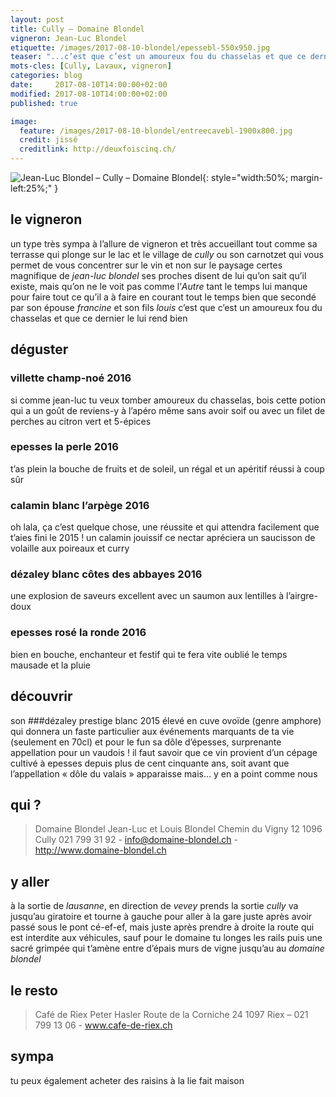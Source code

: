 ```yaml
---
layout: post
title: Cully — Domaine Blondel
vigneron: Jean-Luc Blondel
etiquette: /images/2017-08-10-blondel/epessebl-550x950.jpg
teaser: "...c’est que c’est un amoureux fou du chasselas et que ce dernier le lui rend bien"
mots-cles: [Cully, Lavaux, vigneron]
categories: blog
date:     2017-08-10T14:00:00+02:00
modified: 2017-08-10T14:00:00+02:00
published: true

image:
  feature: /images/2017-08-10-blondel/entreecavebl-1900x800.jpg
  credit: jissé
  creditlink: http://deuxfoiscinq.ch/
---
```



![Jean-Luc Blondel – Cully – Domaine Blondel][i1]{: style="width:50%; margin-left:25%;" }

[i1]: ../../images/2017-08-10-blondel/blondelpapa-1200x1600.jpg
## le vigneronun type très sympa à l’allure de vigneron et très accueillant tout comme sa terrasse qui plonge sur le lac et le village de *cully* ou son carnotzet qui vous permet de vous concentrer sur le vin et non sur le paysage certes magnifiquede *jean-luc blondel* ses proches disent de lui qu’on sait qu’il existe, mais qu’on ne le voit pas comme l’*Autre* tant le temps lui manque pour faire tout ce qu’il a à faire en courant tout le temps bien que secondé par son épouse *francine* et son fils *louis*c’est que c’est un amoureux fou du chasselas et que ce dernier le lui rend bien## déguster### villette champ-noé 2016si comme jean-luc tu veux tomber amoureux du chasselas, bois cette potion qui a un goût de reviens-yà l’apéro même sans avoir soif ou avec un filet de perches au citron vert et 5-épices### epesses la perle 2016t’as plein la bouche de fruits et de soleil, un régal et un apéritif réussi à coup sûr### calamin blanc l’arpège 2016oh lala, ça c’est quelque chose, une réussite et qui attendra facilement que t’aies fini le 2015 ! un calamin jouissifce nectar apréciera un saucisson de volaille aux poireaux et curry### dézaley blanc côtes des abbayes 2016une explosion de saveurs excellent avec un saumon aux lentilles à l’airgre-doux### epesses rosé la ronde 2016bien en bouche, enchanteur et festif qui te fera vite oublié le temps mausade et la pluie## découvrirson ###dézaley prestige blanc 2015 
élevé en cuve ovoïde (genre amphore) qui donnera un faste particulier aux événements marquants de ta vie (seulement en 70cl)et pour le funsa dôle d’épesses, surprenante appellation pour un vaudois !il faut savoir que ce vin provient d’un cépage cultivé à epesses depuis plus de cent cinquante ans, soit avant que l’appellation « dôle du valais » apparaissemais… y en a point comme nous ## qui ?> Domaine Blondel> Jean-Luc et Louis Blondel> Chemin du Vigny 12> 1096 Cully> 021 799 31 92 - info@domaine-blondel.ch - http://www.domaine-blondel.ch	## y allerà la sortie de *lausanne*, en direction de *vevey* prends la sortie *cully*va jusqu’au giratoire et tourne à gauche pour aller à la gare juste après avoir passé sous le pont cé-ef-ef, mais juste après prendre à droite la route qui est interdite aux véhicules, sauf pour le domainetu longes les rails puis une sacré grimpée qui t’amène entre d’épais murs de vigne jusqu’au au *domaine blondel*## le resto> Café de Riex> Peter Hasler> Route de la Corniche 24> 1097 Riex – 021 799 13 06 - www.cafe-de-riex.ch## sympatu peux également acheter des raisins à la lie fait maison